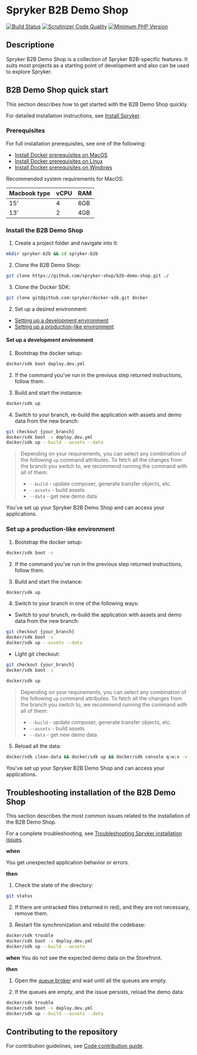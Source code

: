 # Spryker B2B Demo Shop
[![Build Status](https://github.com/spryker-shop/b2b-demo-shop/actions/workflows/ci.yml/badge.svg?branch=master)](https://github.com/spryker-shop/b2b-demo-shop/actions?query=branch:master)
[![Scrutinizer Code Quality](https://scrutinizer-ci.com/g/spryker-shop/b2b-demo-shop/badges/quality-score.png?b=master)](https://scrutinizer-ci.com/g/spryker-shop/b2b-demo-shop/?branch=master)
[![Minimum PHP Version](https://img.shields.io/badge/php-%3E%3D%208.2-8892BF.svg)](https://php.net/)

## Descriptione

Spryker B2B Demo Shop is a collection of Spryker B2B-specific features. It suits most projects as a starting point of development and also can be used to explore Spryker.

## B2B Demo Shop quick start

This section describes how to get started with the B2B Demo Shop quickly.

For detailed installation instructions, see [Install Spryker](https://docs.spryker.com/docs/dg/dev/set-up-spryker-locally/install-spryker/install-spryker.html).

### Prerequisites

For full installation prerequisites, see one of the following:
* [Install Docker prerequisites on MacOS](https://docs.spryker.com/docs/dg/dev/set-up-spryker-locally/install-spryker/install-docker-prerequisites/install-docker-prerequisites-on-macos.html)
* [Install Docker prerequisites on Linux](https://docs.spryker.com/docs/dg/dev/set-up-spryker-locally/install-spryker/install-docker-prerequisites/install-docker-prerequisites-on-linux.html)
* [Install Docker prerequisites on Windows](https://docs.spryker.com/docs/dg/dev/set-up-spryker-locally/install-spryker/install-docker-prerequisites/install-docker-prerequisites-on-windows-with-wsl2.html)

Recommended system requirements for MacOS:

|Macbook type	|vCPU	|RAM|
|---|---|---|
|15'|	4	|6GB|
|13'|	2	|4GB|

### Install the B2B Demo Shop

1. Create a project folder and navigate into it:
```bash
mkdir spryker-b2b && cd spryker-b2b
```

2. Clone the B2B Demo Shop:
```bash
git clone https://github.com/spryker-shop/b2b-demo-shop.git ./
```

3. Clone the Docker SDK:
```bash
git clone git@github.com:spryker/docker-sdk.git docker
```

2. Set up a desired environment:
  * [Setting up a development environment](#set-up-a-development-environment)
  * [Setting up a production-like environment](#set-up-a-production-like-environment)

#### Set up a development environment

1. Bootstrap the docker setup:

```bash
docker/sdk boot deploy.dev.yml
```

2. If the command you've run in the previous step returned instructions, follow them.

3. Build and start the instance:
```bash
docker/sdk up
```

4. Switch to your branch, re-build the application with assets and demo data from the new branch:

```bash
git checkout {your_branch}
docker/sdk boot -s deploy.dev.yml
docker/sdk up --build --assets --data
```

> Depending on your requirements, you can select any combination of the following `up` command attributes. To fetch all the changes from the branch you switch to, we recommend running the command with all of them:
> - `--build` - update composer, generate transfer objects, etc.
> - `--assets` - build assets
> - `--data` - get new demo data

You've set up your Spryker B2B Demo Shop and can access your applications.


### Set up a production-like environment

1. Bootstrap the docker setup:

```bash
docker/sdk boot -s
```

2. If the command you've run in the previous step returned instructions, follow them.

3. Build and start the instance:
```bash
docker/sdk up
```

4. Switch to your branch in one of the following ways:

  * Switch to your brunch, re-build the application with assets and demo data from the new branch:

  ```bash
  git checkout {your_branch}
  docker/sdk boot -s
  docker/sdk up --assets --data
  ```

  * Light git checkout:

  ```bash
  git checkout {your_branch}
  docker/sdk boot -s

  docker/sdk up
  ```

  > Depending on your requirements, you can select any combination of the following `up` command attributes. To fetch all the changes from the branch you switch to, we recommend running the command with all of them:
  > - `--build` - update composer, generate transfer objects, etc.
  > - `--assets` - build assets
  > - `--data` - get new demo data

5. Reload all the data:

```bash
docker/sdk clean-data && docker/sdk up && docker/sdk console q:w:s -v -s
```


You've set up your Spryker B2B Demo Shop and can access your applications.

## Troubleshooting installation of the B2B Demo Shop

This section describes the most common issues related to the installation of the B2B Demo Shop.

For a complete troubleshooting, see [Troubleshooting Spryker installation issues](https://docs.spryker.com/docs/dg/dev/set-up-spryker-locally/troubleshooting-installation/an-error-during-front-end-setup.html).

**when**

You get unexpected application behavior or errors.

**then**

1. Check the state of the directory:
```bash
git status
```

2. If there are untracked files (returned in red), and they are not necessary, remove them.

3. Restart file synchronization and rebuild the codebase:
```bash
docker/sdk trouble
docker/sdk boot -s deploy.dev.yml
docker/sdk up --build --assets
```

**when**
You do not see the expected demo data on the Storefront.

**then**

1. Open the [queue broker](http://queue.spryker.local) and wait until all the queues are empty.

2. If the queues are empty, and the issue persists, reload the demo data:
```bash
docker/sdk trouble
docker/sdk boot -s deploy.dev.yml
docker/sdk up --build --assets --data
```


## Contributing to the repository

For contribution guidelines, see [Code contribution guide](https://docs.spryker.com/docs/dg/dev/code-contribution-guide.html).
